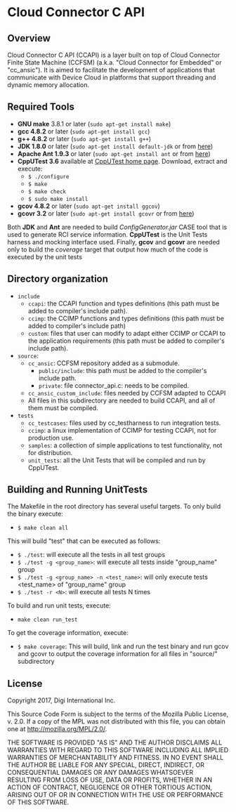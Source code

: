 Cloud Connector C API
=====================

Overview
--------

Cloud Connector C API (CCAPI) is a layer built on top of Cloud Connector Finite State Machine (CCFSM) (a.k.a. "Cloud Connector for Embedded" or "cc_ansic"). It is
aimed to facilitate the development of applications that communicate with Device Cloud in platforms that support threading and dynamic memory allocation.

Required Tools
--------------

* **GNU make** 3.8.1 or later (`sudo apt-get install make`)
* **gcc 4.8.2** or later (`sudo apt-get install gcc`)
* **g++ 4.8.2** or later (`sudo apt-get install g++`)
* **JDK 1.8.0** or later (`sudo apt-get install default-jdk` or from [here](http://www.oracle.com/technetwork/java/javase/downloads/index.html))
* **Apache Ant 1.9.3** or later (`sudo apt-get install ant` or from [here](http://ant.apache.org/))
* **CppUTest 3.6** available at [CppUTest home page](https://cpputest.github.io). Download, extract and execute:
  * `$ ./configure`
  * `$ make`
  * `$ make check`
  * `$ sudo make install`
* **gcov 4.8.2** or later (`sudo apt-get install ggcov`)
* **gcovr 3.2** or later (`sudo apt-get install gcovr` or from [here](https://github.com/gcovr/gcovr/releases))

Both **JDK** and **Ant** are needed to build *ConfigGenerator.jar* CASE tool that is used to generate RCI service information. **CppUTest** is the Unit Tests harness
and mocking interface used. Finally, **gcov** and **gcovr** are needed only to build the *coverage* target that output how much of the code is executed by the unit tests

Directory organization
----------------------

- `include` 
    - `ccapi`: the CCAPI function and types definitions (this path must be added to compiler's include path).
    - `ccimp`: the CCIMP functions and types definitions (this path must be added to compiler's include path)
    - `custom`: files that user can modify to adapt either CCIMP or CCAPI to the application requirements (this path must be added to compiler's include path).
- `source`:
    - `cc_ansic`: CCFSM repository added as a submodule.
        - `public/include`: this path must be added to the compiler's include path.
        - `private`: file connector_api.c: needs to be compiled.
    - `cc_ansic_custom_include`: files needed by CCFSM adapted to CCAPI
    - All files in this subdirectory are needed to build CCAPI, and all of them must be compiled.
- `tests`
    - `cc_testcases`: files used by cc_testharness to run integration tests.
    - `ccimp`: a linux implementation of CCIMP for testing CCAPI, not for production use.
    - `samples`: a collection of simple applications to test functionality, not for distribution.
    - `unit_tests`: all the Unit Tests that will be compiled and run by CppUTest.
    

Building and Running UnitTests
------------------------------
The Makefile in the root directory has several useful targets. To only build the binary execute:
- `$ make clean all`

This will build "test" that can be executed as follows:
- `$ ./test`: will execute all the tests in all test groups
- `$ ./test -g <group_name>`: will execute all tests inside "group_name" group
- `$ ./test -g <group_name> -n <test_name>`: will only execute tests <test_name> of "group_name" group
- `$ ./test -r <N>`: will execute all tests N times

To build and run unit tests, execute:
- `make clean run_test`

To get the coverage information, execute:
- `$ make coverage`: This will build, link and run the test binary and run gcov and gcovr to output the coverage information for all files in "source/" subdirectory

License
-------
Copyright 2017, Digi International Inc.

This Source Code Form is subject to the terms of the Mozilla Public
License, v. 2.0. If a copy of the MPL was not distributed with this
file, you can obtain one at http://mozilla.org/MPL/2.0/.

THE SOFTWARE IS PROVIDED "AS IS" AND THE AUTHOR DISCLAIMS ALL WARRANTIES
WITH REGARD TO THIS SOFTWARE INCLUDING ALL IMPLIED WARRANTIES OF
MERCHANTABILITY AND FITNESS. IN NO EVENT SHALL THE AUTHOR BE LIABLE FOR
ANY SPECIAL, DIRECT, INDIRECT, OR CONSEQUENTIAL DAMAGES OR ANY DAMAGES
WHATSOEVER RESULTING FROM LOSS OF USE, DATA OR PROFITS, WHETHER IN AN
ACTION OF CONTRACT, NEGLIGENCE OR OTHER TORTIOUS ACTION, ARISING OUT OF
OR IN CONNECTION WITH THE USE OR PERFORMANCE OF THIS SOFTWARE.
